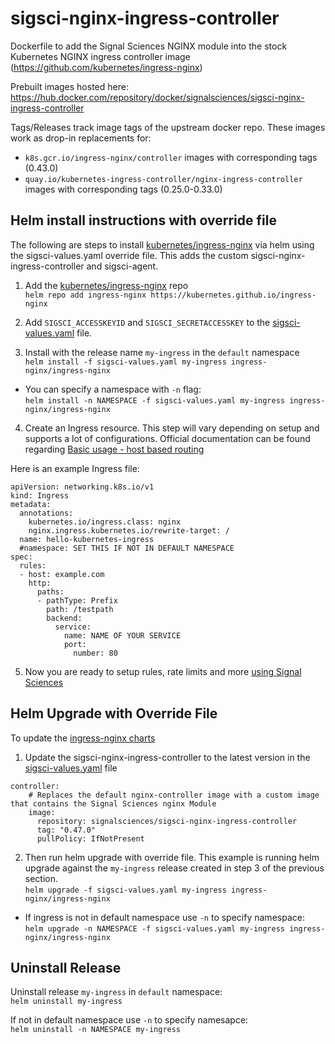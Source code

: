 # sigsci-nginx-ingress-controller
Dockerfile to add the Signal Sciences NGINX module into the stock Kubernetes NGINX ingress controller image (https://github.com/kubernetes/ingress-nginx)

Prebuilt images hosted here: https://hub.docker.com/repository/docker/signalsciences/sigsci-nginx-ingress-controller

Tags/Releases track image tags of the upstream docker repo.
These images work as drop-in replacements for:
* `k8s.gcr.io/ingress-nginx/controller` images with corresponding tags (0.43.0)
* `quay.io/kubernetes-ingress-controller/nginx-ingress-controller` images with corresponding tags (0.25.0-0.33.0)

## Helm install instructions with override file

The following are steps to install [kubernetes/ingress-nginx](https://github.com/kubernetes/ingress-nginx) via helm using the sigsci-values.yaml override file. This adds the custom sigsci-nginx-ingress-controller and sigsci-agent.

1) Add the [kubernetes/ingress-nginx](https://github.com/kubernetes/ingress-nginx/tree/master/charts/ingress-nginx) repo  
`helm repo add ingress-nginx https://kubernetes.github.io/ingress-nginx`

2) Add `SIGSCI_ACCESSKEYID` and `SIGSCI_SECRETACCESSKEY` to the [sigsci-values.yaml](sigsci-values.yaml) file.

3) Install with the release name `my-ingress` in the `default` namespace  
`helm install -f sigsci-values.yaml my-ingress ingress-nginx/ingress-nginx`
* You can specify a namespace with `-n` flag:  
  `helm install -n NAMESPACE -f sigsci-values.yaml my-ingress ingress-nginx/ingress-nginx`

4) Create an Ingress resource. This step will vary depending on setup and supports a lot of configurations. Official documentation can be found regarding [Basic usage - host based routing](https://kubernetes.github.io/ingress-nginx/user-guide/basic-usage/)

Here is an example Ingress file:
```
apiVersion: networking.k8s.io/v1
kind: Ingress
metadata:
  annotations:
    kubernetes.io/ingress.class: nginx
    nginx.ingress.kubernetes.io/rewrite-target: /
  name: hello-kubernetes-ingress
  #namespace: SET THIS IF NOT IN DEFAULT NAMESPACE
spec:
  rules:
  - host: example.com
    http:
      paths:
      - pathType: Prefix
        path: /testpath
        backend:
          service:
            name: NAME OF YOUR SERVICE
            port:
              number: 80
```

5) Now you are ready to setup rules, rate limits and more [using Signal Sciences](https://docs.fastly.com/signalsciences/using-signal-sciences/)

## Helm Upgrade with Override File
To update the [ingress-nginx charts](https://github.com/kubernetes/ingress-nginx/tree/master/charts/ingress-nginx) 

1. Update the sigsci-nginx-ingress-controller to the latest version in the [sigsci-values.yaml](https://github.com/signalsciences/sigsci-nginx-ingress-controller/blob/main/sigsci-values.yaml) file
```
controller:
    # Replaces the default nginx-controller image with a custom image that contains the Signal Sciences nginx Module
    image:
      repository: signalsciences/sigsci-nginx-ingress-controller
      tag: "0.47.0"
      pullPolicy: IfNotPresent
```

2. Then run helm upgrade with override file. This example is running helm upgrade against the `my-ingress` release created in step 3 of the previous section.  
`helm upgrade -f sigsci-values.yaml my-ingress ingress-nginx/ingress-nginx`
* If ingress is not in default namespace use `-n` to specify namespace:  
`helm upgrade -n NAMESPACE -f sigsci-values.yaml my-ingress ingress-nginx/ingress-nginx`


## Uninstall Release
Uninstall release `my-ingress` in `default` namespace:  
`helm uninstall my-ingress`

If not in default namespace use `-n` to specify namesapce:  
`helm uninstall -n NAMESPACE my-ingress`
